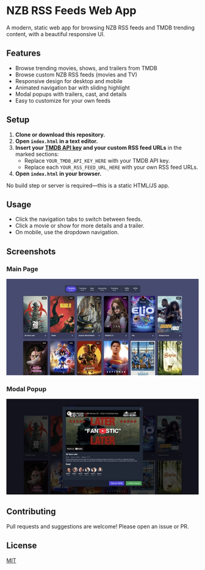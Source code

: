 # NZB RSS Feeds Web App

A modern, static web app for browsing NZB RSS feeds and TMDB trending content, with a beautiful responsive UI.

## Features
- Browse trending movies, shows, and trailers from TMDB
- Browse custom NZB RSS feeds (movies and TV)
- Responsive design for desktop and mobile
- Animated navigation bar with sliding highlight
- Modal popups with trailers, cast, and details
- Easy to customize for your own feeds

## Setup
1. **Clone or download this repository.**
2. **Open `index.html` in a text editor.**
3. **Insert your [TMDB API key](https://www.themoviedb.org/documentation/api) and your custom RSS feed URLs** in the marked sections:
   - Replace `YOUR_TMDB_API_KEY_HERE` with your TMDB API key.
   - Replace each `YOUR_RSS_FEED_URL_HERE` with your own RSS feed URLs.
4. **Open `index.html` in your browser.**

No build step or server is required—this is a static HTML/JS app.

## Usage
- Click the navigation tabs to switch between feeds.
- Click a movie or show for more details and a trailer.
- On mobile, use the dropdown navigation.

## Screenshots

### Main Page
![Main Page](screenshot-main.jpg)

### Modal Popup
![Modal Popup](screenshot-modal.jpg)

## Contributing
Pull requests and suggestions are welcome! Please open an issue or PR.

## License
[MIT](LICENSE) 